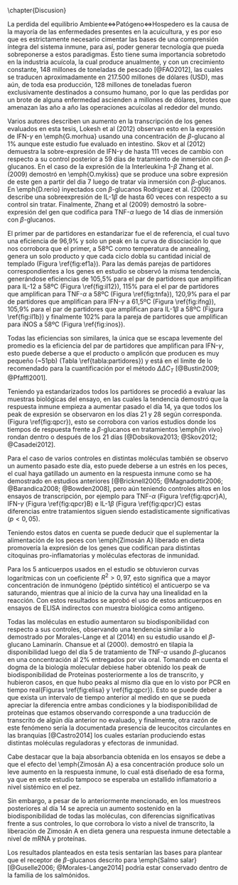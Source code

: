 \chapter{Discusion}

La perdida del equilibrio Ambiente$\Leftrightarrow$Patógeno$\Leftrightarrow$Hospedero es la causa de la mayoría de las enfermedades presentes en la acuicultura, y es por eso que es estrictamente necesario cimentar las bases de una comprensión íntegra del sistema inmune, para así, poder generar tecnología que pueda sobreponerse a estos paradigmas. Esto tiene suma importancia sobretodo en la industria acuícola, la cual produce anualmente, y con un crecimiento constante, 148 millones de toneladas de pescado [@FAO2012], las cuales se traducen aproximadamente en 217.500 millones de dólares (USD), mas aún, de toda esa producción, 128 millones de toneladas fueron exclusivamente destinados a consumo humano, por lo que las perdidas por un brote de alguna enfermedad ascienden a millones de dólares, brotes que amenazan las año a año las operaciones acuícolas al rededor del mundo.

Varios autores describen un aumento en la transcripción de los genes evaluados en esta tesis, Lokesh et al (2012) observan esto en la expresión de IFN-$\gamma$ en \emph{G.morhua} usando una concentración de $\beta$-glucano al 1\% aunque este estudio fue evaluado en intestino. Skov et al (2012) demuestra la sobre-expresión de IFN-$\gamma$ de hasta 111 veces de cambio con respecto a su control posterior a 59 días de tratamiento de inmersión con $\beta$-glucanos. En el caso de la expresión de la Interleukina 1-$\beta$ Zhang et al. (2009) demostró en \emph{O.mykiss} que se produce una sobre expresión de este gen a partir del dia 7 luego de tratar vía inmersión con $\beta$-glucanos. En \emph{D.rerio} inyectados con $\beta$-glucanos Rodriguez et al. (2009) describe una sobreexpresión de IL-1$\beta$ de hasta 60 veces con respecto a su control sin tratar. Finalmente, Zhang et al (2009) demostró la sobre-expresión del gen que codifica para TNF-$\alpha$ luego de 14 días de inmersión con $\beta$-glucanos.

El primer par de partidores en estandarizar fue el de referencia, el cual tuvo una eficiencia de 96,9\% y solo un peak en la curva de disociación lo que nos corrobora que el primer, a 58ºC como temperatura de annealing, genera un solo producto y que cada ciclo dobla su cantidad inicial de templado (Figura \ref{fig:ef1a}). Para las demás parejas de partidores correspondientes a los genes en estudio se observó la misma tendencia, generándose eficiencias de 105,5\% para el par de  partidores que amplifican para IL-12 a 58ºC (Figura \ref{fig:il12}), 115\% para el el par de partidores que amplifican para TNF-$\alpha$ a 58ºC (Figura \ref{fig:tnfa}), 120,9\% para el par de partidores que amplifican para IFN-$\gamma$ a 61,5ºC (Figura \ref{fig:ifng}), 105,9\% para el par de partidores que amplifican para IL-1$\beta$ a 58ºC (Figura \ref{fig:il1b}) y finalmente 102\% para la pareja de partidores que amplifican para iNOS a 58ºC (Figura \ref{fig:inos}).

Todas las eficiencias son similares, la única que se escapa levemente del promedio es la eficiencia del par de partidores que amplifican para IFN-$\gamma$, esto puede deberse a que el producto o amplicón que producen es muy pequeño (~51pb) (Tabla \ref{tabla:partidores}) y está en el limite de lo recomendado para la cuantificación por el método $\Delta\Delta C_T$ [@Bustin2009; @Pfaffl2001].

Teniendo ya estandarizados todos los partidores se procedió a evaluar las muestras biológicas del ensayo, en las cuales la tendencia demostró que la respuesta inmune empieza a aumentar pasado el día 14, ya que todos los peak de expresión se observaron en los días 21 y 28 según corresponda. (Figura \ref{fig:qpcr}), esto se corrobora con varios estudios donde los tiempos de respuesta frente a $\beta$-glucanos en tratamientos \emph{in vivo} rondan dentro o después de los 21 días [@Dobsikova2013; @Skov2012; @Casadei2012].

Para el caso de varios controles en distintas moléculas también se observo un aumento pasado este día, esto puede deberse a un estrés en los peces, el cual haya gatillado un aumento en la respuesta inmune como se ha demostrado en estudios anteriores [@Bricknell2005; @Magnadottir2006; @Barandica2008; @Bowden2008], pero aún teniendo controles altos en los ensayos de transcripción, por ejemplo para TNF-$\alpha$ (Figura \ref{fig:qpcr}A), IFN-$\gamma$ (Figura \ref{fig:qpcr}B) e IL-1$\beta$ (Figura \ref{fig:qpcr}C) estas diferencias entre tratamientos siguen siendo estadísticamente significativas ($p < 0,05$).

Teniendo estos datos en cuenta se puede deducir que el suplementar la alimentación de los peces con \emph{Zimosán A} liberado en dieta promovería la expresión de los genes que codifican para distintas citoquinas pro-inflamatorias y moléculas efectoras de inmunidad.

Para los 5 anticuerpos usados en el estudio se obtuvieron curvas logarítmicas con un coeficiente $R^2 > 0,97$, esto significa que a mayor concentración de inmunógeno (péptido sintético) el anticuerpo se va saturando, mientras que al inicio de la curva hay una linealidad en la reacción. Con estos resultados se aprobó el uso de estos anticuerpos en ensayos de ELISA indirectos con muestra biológica como antígeno.

Todas las moléculas en estudio aumentaron su biodisponibilidad con respecto a sus controles, observando una tendencia similar a lo demostrado por Morales-Lange et al (2014) en su estudio usando el $\beta$-glucano Laminarín. Chansue et al (2000). demostró en tilapia la disponibilidad luego del día 5 de tratamiento de TNF-$\alpha$ usando $\beta$-glucanos en una concentración al 2\% entregados por vía oral. Tomando en cuenta el dogma de la biología molecular debiese haber obtenido los peak de biodisponibilidad de Proteínas posteriormente a los de transcrito, y hubieron casos, en que hubo peaks al mismo día que en lo visto por PCR en tiempo real(Figuras \ref{fig:elisa} y \ref{fig:qpcr}). Esto se puede deber a que exista un intervalo de tiempo anterior al medido en que se pueda apreciar la diferencia entre ambas condiciones y la biodisponibilidad de proteínas que estamos observando corresponde a una traducción de transcrito de algún día anterior no evaluado, y finalmente, otra razón de este fenómeno sería la documentada presencia de leucocitos circulantes en las branquias [@Castro2014] los cuales estarían produciendo estas distintas moléculas reguladoras y efectoras de inmunidad.

Cabe destacar que la baja absorbancia obtenida en los ensayos se debe a que el efecto del \emph{Zimosán A} a esa concentración produce solo un leve aumento en la respuesta inmune, lo cual está diseñado de esa forma, ya que en este estudio tampoco se esperaba un estallido inflamatorio a nivel sistémico en el pez.

Sin embargo, a pesar de lo anteriormente mencionado, en los muestreos posteriores al día 14 se aprecia un aumento sostenido en la biodisponibilidad de todas las moléculas, con diferencias significativas frente a sus controles, lo que corrobora lo visto a nivel de transcrito, la liberación de Zimosán A en dieta genera una respuesta inmune detectable a nivel de mRNA y proteínas.

Los resultados planteados en esta tesis sentarían las bases para plantear que el receptor de $\beta$-glucanos descrito para \emph{Salmo salar} [@Guselle2006; @Morales-Lange2014] podría estar conservado dentro de la familia de los salmónidos.